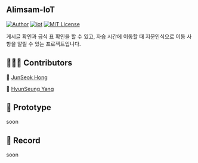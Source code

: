 ## Alimsam-IoT

[![Author](https://img.shields.io/badge/author-Im--Tae-red.svg)]( https://github.com/Im-Tae ) [![iot](https://img.shields.io/badge/iot-RaspberryPI-green)]() [![MIT License](https://img.shields.io/badge/license-MIT%20License-blue.svg)]( https://opensource.org/licenses/MIT )

게시글 확인과  급식 표 확인을 할 수 있고,  자습 시간에 이동할 때 지문인식으로 이동 사항을 알릴 수 있는 프로젝트입니다.



##  👨‍👧‍👦  Contributors

🔗  [JunSeok Hong]( https://github.com/junwkdd )

🔗  [HyunSeung Yang]( https://github.com/zmfoq12345 )

## 📼 Prototype

soon



## 📔  Record

soon
